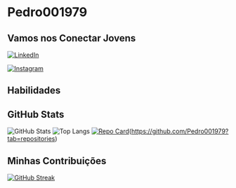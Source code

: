 # Pedro001979

## Vamos nos Conectar Jovens
[![LinkedIn](https://img.shields.io/badge/LinkedIn-0077B5?style=for-the-badge&logo=linkedin&logoColor=white)](https://www.linkedin.com/in/pedro-ricardo-6a3b76236/)

[![Instagram](https://img.shields.io/badge/-Instagram-%23E4405F?style=for-the-badge&logo=instagram&logoColor=white)](https://www.instagram.com/Pedrov_v/)

## Habilidades

## GitHub Stats
![GitHub Stats](https://github-readme-stats.vercel.app/api?username=Pedro001979&theme=transparent&bg_color=000&border_color=30A3DC&show_icons=true&icon_color=30A3DC&title_color=E94D5F&text_color=FFF)
![Top Langs](https://github-readme-stats-git-masterrstaa-rickstaa.vercel.app/api/top-langs/?username=Pedro001979&bg_color=000&border_color=30A3DC&title_color=E94D5F&text_color=FFF)
[![Repo Card](https://github-readme-stats.vercel.app/api/pin/?username=Pedro001979&repo=SEUREPOSITORIO&bg_color=000&border_color=30A3DC&show_icons=true&icon_color=30A3DC&title_color=E94D5F&text_color=FFF)](https://github.com/Pedro001979)(https://github.com/Pedro001979?tab=repositories)

## Minhas Contribuições
[![GitHub Streak](https://streak-stats.demolab.com/?user=Pedro001979&theme=bear&background=000&border=30A3DC&dates=FFF)](https://git.io/streak-stats)